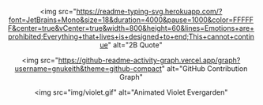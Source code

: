 <div align="center">

  <img
    src="https://readme-typing-svg.herokuapp.com/?font=JetBrains+Mono&size=18&duration=4000&pause=1000&color=FFFFFF&center=true&vCenter=true&width=800&height=60&lines=Emotions+are+prohibited;Everything+that+lives+is+designed+to+end;This+cannot+continue"
    alt="2B Quote"
  >

  <img
    src="https://github-readme-activity-graph.vercel.app/graph?username=gnukeith&theme=github-compact"
    alt="GitHub Contribution Graph"
  >

  <img
    src="img/violet.gif"
    alt="Animated Violet Evergarden"
  >

</div>

